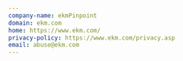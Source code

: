```yaml
---
company-name: ekmPinpoint
domain: ekm.com
home: https://www.ekm.com/
privacy-policy: https://www.ekm.com/privacy.asp
email: abuse@ekm.com
---
```





